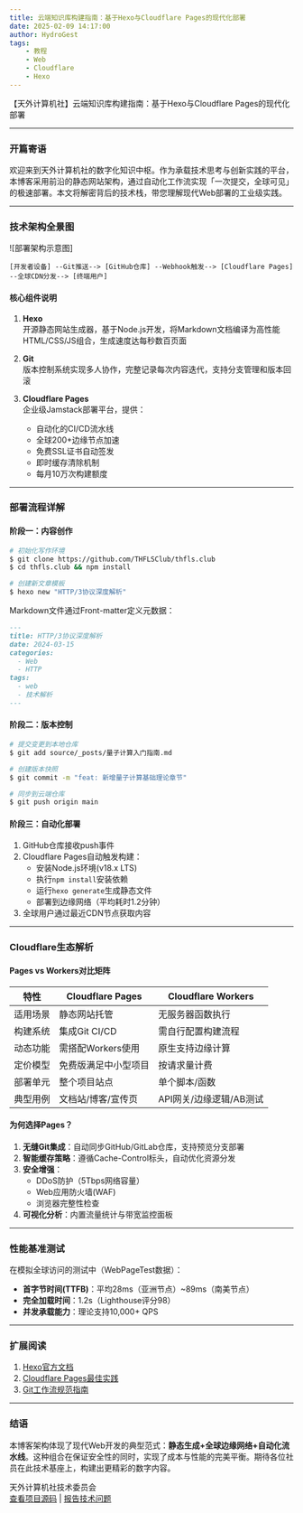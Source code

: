 ```yaml
---
title: 云端知识库构建指南：基于Hexo与Cloudflare Pages的现代化部署
date: 2025-02-09 14:17:00
author: HydroGest
tags:
    - 教程
    - Web
    - Cloudflare
    - Hexo
---
```


【天外计算机社】云端知识库构建指南：基于Hexo与Cloudflare Pages的现代化部署

---

### 开篇寄语

欢迎来到天外计算机社的数字化知识中枢。作为承载技术思考与创新实践的平台，本博客采用前沿的静态网站架构，通过自动化工作流实现「一次提交，全球可见」的极速部署。本文将解密背后的技术栈，带您理解现代Web部署的工业级实践。

---

### 技术架构全景图

![部署架构示意图]

```
[开发者设备] --Git推送--> [GitHub仓库] --Webhook触发--> [Cloudflare Pages] --全球CDN分发--> [终端用户]
```

#### 核心组件说明

1. **Hexo**  
开源静态网站生成器，基于Node.js开发，将Markdown文档编译为高性能HTML/CSS/JS组合，生成速度达每秒数百页面

2. **Git**  
版本控制系统实现多人协作，完整记录每次内容迭代，支持分支管理和版本回滚

3. **Cloudflare Pages**  
企业级Jamstack部署平台，提供：
   - 自动化的CI/CD流水线
   - 全球200+边缘节点加速
   - 免费SSL证书自动签发
   - 即时缓存清除机制
   - 每月10万次构建额度

---

### 部署流程详解

#### 阶段一：内容创作

```bash
# 初始化写作环境
$ git clone https://github.com/THFLSClub/thfls.club
$ cd thfls.club && npm install

# 创建新文章模板
$ hexo new "HTTP/3协议深度解析"
```

Markdown文件通过Front-matter定义元数据：

```markdown
---
title: HTTP/3协议深度解析
date: 2024-03-15
categories:
  - Web
  - HTTP
tags:
  - web
  - 技术解析
---
```

#### 阶段二：版本控制

```bash
# 提交变更到本地仓库
$ git add source/_posts/量子计算入门指南.md

# 创建版本快照
$ git commit -m "feat: 新增量子计算基础理论章节"

# 同步到云端仓库
$ git push origin main
```

#### 阶段三：自动化部署

1. GitHub仓库接收push事件
2. Cloudflare Pages自动触发构建：
   - 安装Node.js环境(v18.x LTS)
   - 执行`npm install`安装依赖
   - 运行`hexo generate`生成静态文件
   - 部署到边缘网络（平均耗时1.2分钟）
3. 全球用户通过最近CDN节点获取内容

---

### Cloudflare生态解析

#### Pages vs Workers对比矩阵

| 特性                | Cloudflare Pages          | Cloudflare Workers        |
|---------------------|---------------------------|---------------------------|
| 适用场景            | 静态网站托管              | 无服务器函数执行          |
| 构建系统            | 集成Git CI/CD             | 需自行配置构建流程        |
| 动态功能            | 需搭配Workers使用         | 原生支持边缘计算          |
| 定价模型            | 免费版满足中小型项目      | 按请求量计费              |
| 部署单元            | 整个项目站点              | 单个脚本/函数             |
| 典型用例            | 文档站/博客/宣传页        | API网关/边缘逻辑/AB测试   |

#### 为何选择Pages？

1. **无缝Git集成**：自动同步GitHub/GitLab仓库，支持预览分支部署
2. **智能缓存策略**：遵循Cache-Control标头，自动优化资源分发
3. **安全增强**：
   - DDoS防护（5Tbps网络容量）
   - Web应用防火墙(WAF)
   - 浏览器完整性检查
4. **可视化分析**：内置流量统计与带宽监控面板

---

### 性能基准测试

在模拟全球访问的测试中（WebPageTest数据）：

- **首字节时间(TTFB)**：平均28ms（亚洲节点）~89ms（南美节点）
- **完全加载时间**：1.2s（Lighthouse评分98）
- **并发承载能力**：理论支持10,000+ QPS

---

### 扩展阅读

1. [Hexo官方文档](https://hexo.io/zh-cn/docs/)
2. [Cloudflare Pages最佳实践](https://developers.cloudflare.com/pages/)
3. [Git工作流规范指南](https://www.atlassian.com/git/tutorials/comparing-workflows)

---

### 结语

本博客架构体现了现代Web开发的典型范式：**静态生成+全球边缘网络+自动化流水线**。这种组合在保证安全性的同时，实现了成本与性能的完美平衡。期待各位社员在此技术基座上，构建出更精彩的数字内容。

天外计算机社技术委员会  
[查看项目源码](https://github.com/THFLSClub/thfls.club) | [报告技术问题](mailto:tech@thfls.club)
